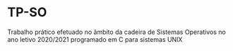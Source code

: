 # TP-SO
Trabalho prático efetuado no âmbito da cadeira de Sistemas Operativos no ano letivo 2020/2021 programado em C para sistemas UNIX
